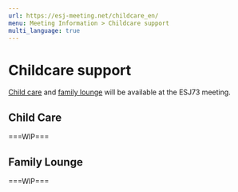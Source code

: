 ```yaml
---
url: https://esj-meeting.net/childcare_en/
menu: Meeting Information > Childcare support
multi_language: true
---
```

<!--英語版です_-->

# Childcare support

[Child care](childcare_en#Child_Care) and [family lounge](childcare_en#Family_Lounge) will be available at the ESJ73 meeting.

## Child Care

===WIP===

## Family Lounge

===WIP===
